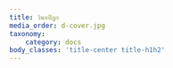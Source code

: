 ```yaml
---
title: วินยปิฏก
media_order: d-cover.jpg
taxonomy:
    category: docs
body_classes: 'title-center title-h1h2'
---
```


